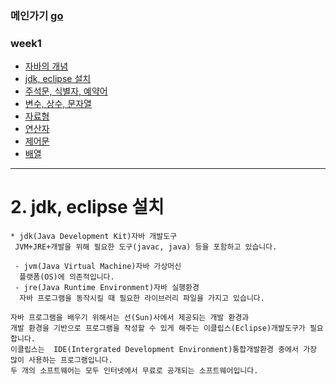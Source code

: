 ### 메인가기 [go](https://github.com/hannazclass/JavaBasic/blob/master/README.md)
### week1
* [자바의 개념](https://github.com/hannazclass/JavaBasic/blob/master/week1/week1_1.md)
* [jdk, eclipse 설치](https://github.com/hannazclass/JavaBasic/blob/master/week1/week1_2.md)
* [주석문, 식별자, 예약어](https://github.com/hannazclass/JavaBasic/blob/master/week1/week1_3.md)
* [변수, 상수, 문자열](https://github.com/hannazclass/JavaBasic/blob/master/week1/week1_4.md)
* [자료형](https://github.com/hannazclass/JavaBasic/blob/master/week1/week1_5.md)
* [연산자](https://github.com/hannazclass/JavaBasic/blob/master/week1/week1_6.md)
* [제어문](https://github.com/hannazclass/JavaBasic/blob/master/week1/week1_7.md)
* [배열](https://github.com/hannazclass/JavaBasic/blob/master/week1/week1_8.md)

****
# 2. jdk, eclipse 설치

```
* jdk(Java Development Kit)자바 개발도구
 JVM+JRE+개발을 위해 필요한 도구(javac, java) 등을 포함하고 있습니다.

 - jvm(Java Virtual Machine)자바 가상머신
  플랫폼(OS)에 의존적입니다.
 - jre(Java Runtime Environment)자바 실행환경
  자바 프로그램을 동작시킬 때 필요한 라이브러리 파일을 가지고 있습니다.

자바 프로그램을 배우기 위해서는 선(Sun)사에서 제공되는 개발 환경과 
개발 환경을 기반으로 프로그램을 작성할 수 있게 해주는 이클립스(Eclipse)개발도구가 필요합니다.
이클립스는  IDE(Intergrated Development Environment)통합개발환경 중에서 가장 많이 사용하는 프로그램입니다.
두 개의 소프트웨어는 모두 인터넷에서 무료로 공개되는 소프트웨어입니다.
```
